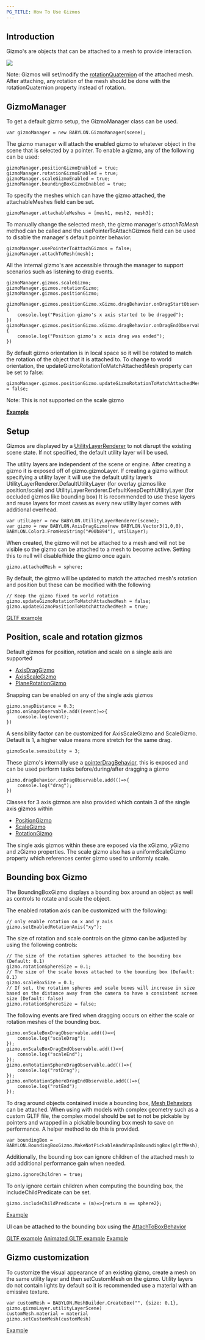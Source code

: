 ```yaml
---
PG_TITLE: How To Use Gizmos
---
```


## Introduction

Gizmo's are objects that can be attached to a mesh to provide interaction.

![](/img/how_to/gui/gizmos.png)

Note: Gizmos will set/modify the [rotationQuaternion](/features/Position,_Rotation,_Scaling) of the attached mesh. After attaching, any rotation of the mesh should be done with the rotationQuaternion property instead of rotation.

## GizmoManager
To get a default gizmo setup, the GizmoManager class can be used.
```
var gizmoManager = new BABYLON.GizmoManager(scene);
```
The gizmo manager will attach the enabled gizmo to whatever object in the scene that is selected by a pointer. To enable a gizmo, any of the following can be used:
```
gizmoManager.positionGizmoEnabled = true;
gizmoManager.rotationGizmoEnabled = true;
gizmoManager.scaleGizmoEnabled = true;
gizmoManager.boundingBoxGizmoEnabled = true;
```
To specify the meshes which can have the gizmo attached, the attachableMeshes field can be set.
```
gizmoManager.attachableMeshes = [mesh1, mesh2, mesh3];
```
To manually change the selected mesh, the gizmo manager's *attachToMesh* method can be called and the usePointerToAttachGizmos field can be used to disable the manager's default pointer behavior.
```
gizmoManager.usePointerToAttachGizmos = false;
gizmoManager.attachToMesh(mesh);
```

All the internal gizmo's are accessible through the manager to support scenarios such as listening to drag events.
```
gizmoManager.gizmos.scaleGizmo;
gizmoManager.gizmos.rotationGizmo;
gizmoManager.gizmos.positionGizmo;

gizmoManager.gizmos.positionGizmo.xGizmo.dragBehavior.onDragStartObservable.add(()=>{
    console.log("Position gizmo's x axis started to be dragged");
})
gizmoManager.gizmos.positionGizmo.xGizmo.dragBehavior.onDragEndObservable.add(()=>{
    console.log("Position gizmo's x axis drag was ended");
})
```

By default gizmo orientation is in local space so it will be rotated to match the rotation of the object that it is attached to. To change to world orientation, the updateGizmoRotationToMatchAttachedMesh property can be set to false:
```
gizmoManager.gizmos.positionGizmo.updateGizmoRotationToMatchAttachedMesh = false;
```
Note: This is not supported on the scale gizmo

[**Example**](https://www.babylonjs-playground.com/#4TBMBR)
## Setup

Gizmos are displayed by a [UtilityLayerRenderer](/How_To/UtilityLayerRenderer) to not disrupt the existing scene state. If not specified, the default utility layer will be used.

The utility layers are independent of the scene or engine. After creating a gizmo it is exposed off of gizmo.gizmoLayer. If creating a gizmo without specifying a utility layer it will use the default utility layer’s UtilityLayerRenderer.DefaultUtilityLayer (for overlay gizmos like position/scale) and UtilityLayerRenderer.DefaultKeepDepthUtilityLayer (for occluded gizmos like bounding box) It is recommended to use these layers and reuse layers for most cases as every new utility layer comes with additional overhead.

```
var utilLayer = new BABYLON.UtilityLayerRenderer(scene);
var gizmo = new BABYLON.AxisDragGizmo(new BABYLON.Vector3(1,0,0), BABYLON.Color3.FromHexString("#00b894"), utilLayer);
```
When created, the gizmo will not be attached to a mesh and will not be visible so the gizmo can be attached to a mesh to become active. Setting this to null will disable/hide the gizmo once again.
```
gizmo.attachedMesh = sphere;
```
By default, the gizmo will be updated to match the attached mesh's rotation and position but these can be modified with the following
```
// Keep the gizmo fixed to world rotation
gizmo.updateGizmoRotationToMatchAttachedMesh = false;
gizmo.updateGizmoPositionToMatchAttachedMesh = true;
```
[GLTF example](http://playground.babylonjs.com/#8GY6J8#20)
## Position, scale and rotation gizmos

Default gizmos for position, rotation and scale on a single axis are supported

 - [AxisDragGizmo](https://www.babylonjs-playground.com/#31M2AP#9)
 - [AxisScaleGizmo](https://www.babylonjs-playground.com/#31M2AP#10)
 - [PlaneRotationGizmo](https://www.babylonjs-playground.com/#31M2AP#11)

Snapping can be enabled on any of the single axis gizmos

```
gizmo.snapDistance = 0.3;
gizmo.onSnapObservable.add((event)=>{
    console.log(event);
})
```

A sensibility factor can be customized for AxisScaleGizmo and ScaleGizmo. Default is 1, a higher value means more stretch for the same drag.
```
gizmoScale.sensibility = 3;
```

These gizmo's internally use a [pointerDragBehavior](/How_To/MeshBehavior), this is exposed and can be used perform tasks before/during/after dragging a gizmo
```
gizmo.dragBehavior.onDragObservable.add(()=>{
    console.log("drag");
})
```

Classes for 3 axis gizmos are also provided which contain 3 of the single axis gizmos within 

 - [PositionGizmo](https://www.babylonjs-playground.com/#31M2AP#6)
 - [ScaleGizmo](https://www.babylonjs-playground.com/#31M2AP#8)
 - [RotationGizmo](https://www.babylonjs-playground.com/#31M2AP#7)

The single axis gizmos within these are exposed via the xGizmo, yGizmo and zGizmo properties. The scale gizmo also has a uniformScaleGizmo property which references center gizmo used to uniformly scale.

## Bounding box Gizmo

The BoundingBoxGizmo displays a bounding box around an object as well as controls to rotate and scale the object.

The enabled rotation axis can be customized with the following:
```
// only enable rotation on x and y axis
gizmo.setEnabledRotationAxis("xy");
```

The size of rotation and scale controls on the gizmo can be adjusted by using the following controls:
```
// The size of the rotation spheres attached to the bounding box (Default: 0.1)
gizmo.rotationSphereSize = 0.1;
// The size of the scale boxes attached to the bounding box (Default: 0.1)
gizmo.scaleBoxSize = 0.1;
// If set, the rotation spheres and scale boxes will increase in size based on the distance away from the camera to have a consistent screen size (Default: false)
gizmo.rotationSphereSize = false;
```

The following events are fired when dragging occurs on either the scale or rotation meshes of the bounding box.
```
gizmo.onScaleBoxDragObservable.add(()=>{
    console.log("scaleDrag");
});
gizmo.onScaleBoxDragEndObservable.add(()=>{
    console.log("scaleEnd");
});
gizmo.onRotationSphereDragObservable.add(()=>{
    console.log("rotDrag");
});
gizmo.onRotationSphereDragEndObservable.add(()=>{
    console.log("rotEnd");
});
```

To drag around objects contained inside a bounding box, [Mesh Behaviors](/How_To/MeshBehavior) can be attached.
When using with models with complex geometry such as a custom GLTF file, the complex model should be set to not be pickable by pointers and wrapped in a pickable bounding box mesh to save on performance. A helper method to do this is provided.
```
var boundingBox = BABYLON.BoundingBoxGizmo.MakeNotPickableAndWrapInBoundingBox(gltfMesh);
```

Additionally, the bounding box can ignore children of the attached mesh to add additional performance gain when needed.
```
gizmo.ignoreChildren = true;
```

To only ignore certain children when computing the bounding box, the includeChildPredicate can be set.
```
gizmo.includeChildPredicate = (m)=>{return m == sphere2};
```
[Example](https://www.babylonjs-playground.com/#SG9ZZB)


UI can be attached to the bounding box using the [AttachToBoxBehavior](/How_To/MeshBehavior)

[GLTF example](http://playground.babylonjs.com/#8GY6J8#20)
[Animated GLTF example](https://playground.babylonjs.com/#6E4LSB#15)
[Example](https://www.babylonjs-playground.com/#DEYAQ5#47)

## Gizmo customization

To customize the visual appearance of an existing gizmo, create a mesh on the same utility layer and then setCustomMesh on the gizmo. Utility layers do not contain lights by default so it is recommended use a material with an emissive texture.
```
var customMesh = BABYLON.MeshBuilder.CreateBox("", {size: 0.1}, gizmo.gizmoLayer.utilityLayerScene)
customMesh.material = material
gizmo.setCustomMesh(customMesh)
```
[Example](http://playground.babylonjs.com/#7KX2R8#133)

